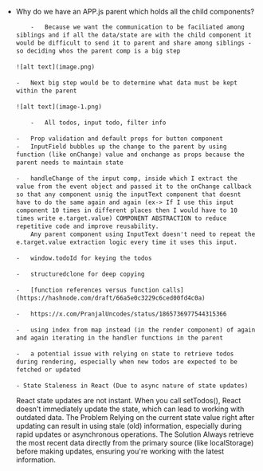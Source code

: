 -   Why do we have an APP.js parent which holds all the child components?

            -   Because we want the communication to be faciliated among siblings and if all the data/state are with the child component it would be difficult to send it to parent and share among siblings - so deciding whos the parent comp is a big step

        ![alt text](image.png)

        -   Next big step would be to determine what data must be kept within the parent

        ![alt text](image-1.png)

            -   All todos, input todo, filter info

        -   Prop validation and default props for button component
        -   InputField bubbles up the change to the parent by using function (like onChange) value and onchange as props because the parent needs to maintain state

        -   handleChange of the input comp, inside which I extract the value from the event object and passed it to the onChange callback so that any component usnig the inputText component that doesnt have to do the same again and again (ex-> If I use this input component 10 times in different places then I would have to 10 times write e.target.value) COMPONENT ABSTRACTION to reduce repetitive code and improve reusability.
            Any parent component using InputText doesn't need to repeat the e.target.value extraction logic every time it uses this input.

        -   window.todoId for keying the todos

        -   structuredclone for deep copying

        -   [function references versus function calls](https://hashnode.com/draft/66a5e0c3229c6ced00fd4c0a)

        -   https://x.com/PranjalUncodes/status/1865736977544315366

        -   using index from map instead (in the render component) of again and again iterating in the handler functions in the parent

        -   a potential issue with relying on state to retrieve todos during rendering, especially when new todos are expected to be fetched or updated

        - State Staleness in React (Due to async nature of state updates)

    React state updates are not instant. When you call setTodos(), React doesn't immediately update the state, which can lead to working with outdated data.
    The Problem
    Relying on the current state value right after updating can result in using stale (old) information, especially during rapid updates or asynchronous operations.
    The Solution
    Always retrieve the most recent data directly from the primary source (like localStorage) before making updates, ensuring you're working with the latest information.
